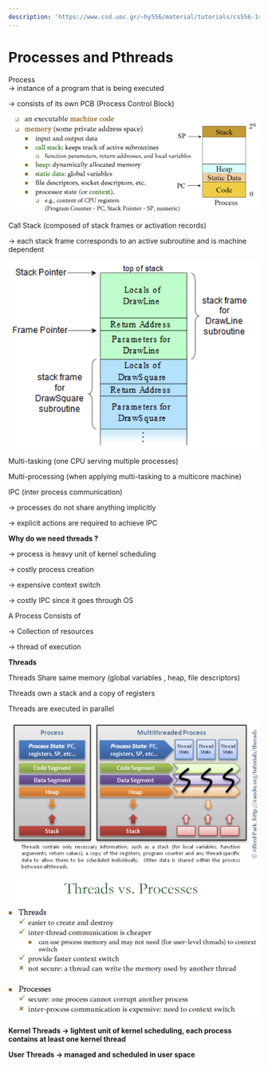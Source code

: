 ```yaml
---
description: 'https://www.csd.uoc.gr/~hy556/material/tutorials/cs556-1st-tutorial.pdf'
---
```


# Processes and Pthreads

Process   
-&gt; instance of a program that is being executed 

-&gt; consists of its own PCB \(Process Control Block\)

![](../.gitbook/assets/image%20%28191%29.png)

Call Stack \(composed of stack frames or activation records\)

-&gt; each stack frame corresponds to an active subroutine and is machine dependent 

![](../.gitbook/assets/image%20%28189%29.png)

Multi-tasking \(one CPU serving multiple processes\)

Multi-processing \(when applying multi-tasking to a multicore machine\) 



IPC \(inter process communication\) 

-&gt; processes do not share anything implicitly 

-&gt; explicit actions are required to achieve IPC 



**Why do we need threads ?**

-&gt; process is heavy unit of kernel scheduling

-&gt; costly process creation 

-&gt; expensive context switch

-&gt; costly IPC since it goes through OS

A Process Consists of 

-&gt; Collection of resources 

-&gt; thread of execution 



**Threads** 

Threads Share same memory \(global variables , heap, file descriptors\)

Threads own a stack and a copy of registers 

Threads are executed in parallel 

![](../.gitbook/assets/image%20%28190%29.png)

![](../.gitbook/assets/image%20%28187%29.png)



**Kernel Threads -&gt; lightest unit of kernel scheduling, each process contains at least one kernel thread**

**User Threads -&gt; managed and scheduled in user space**



